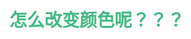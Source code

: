 
<style> 
.abc{ color:#42b983} 
</style> 

<div align="center" style="color:#42b983;" class="abc">

<!--lint ignore no-dead-urls-->
# 怎么改变颜色呢？？？


</div>
 